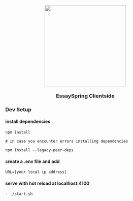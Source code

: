<h3 align="center">
  <br>
  <a href="https://essayspring.com"><img src="https://raw.githubusercontent.com/shadrqen/essayspring/main/clientside/static/icon.png" height="256px" width="256px"></a>
  <br>
  <br>
  EssaySpring Clientside
  <br>
</h3>

### Dev Setup

#### install dependencies
```
npm install

# in case you encounter errors installing dependencies

npm install --legacy-peer-deps
```

#### create a .env file and add
```
URL=[your local ip address]
```
#### serve with hot reload at localhost:4100
```
- ./start.sh
```
